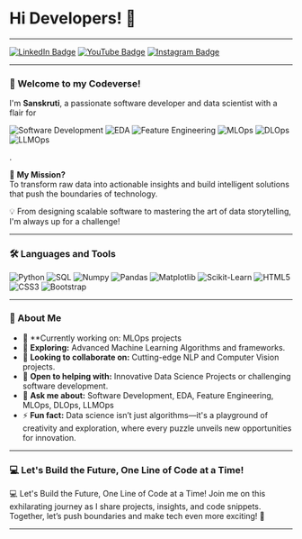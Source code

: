 # Hi Developers! 👋  

---

[![LinkedIn Badge](https://img.shields.io/badge/-LinkedIn-0a66c2?style=for-the-badge&logo=LinkedIn&logoColor=white)](https://www.linkedin.com/in/sanskruti-n-0b866733b/)    [![YouTube Badge](https://img.shields.io/badge/-YouTube-FF0000?style=for-the-badge&logo=YouTube&logoColor=white)](https://www.youtube.com/@SanskrutiN)    [![Instagram Badge](https://img.shields.io/badge/-Instagram-e1306c?style=for-the-badge&logo=Instagram&logoColor=white)](https://www.instagram.com/your_instagram_handle/)  

---

### **🚀 Welcome to my Codeverse!**  

I'm **Sanskruti**, a passionate software developer and data scientist with a flair for 
<p> <img alt="Software Development" src="https://img.shields.io/badge/Software_Development-1f77b4?style=for-the-badge&logo=code&logoColor=white"/> <img alt="EDA" src="https://img.shields.io/badge/EDA-2ca02c?style=for-the-badge&logo=chart-bar&logoColor=white"/> <img alt="Feature Engineering" src="https://img.shields.io/badge/Feature_Engineering-ff7f0e?style=for-the-badge&logo=data&logoColor=white"/> <img alt="MLOps" src="https://img.shields.io/badge/MLOps-d62728?style=for-the-badge&logo=opsgenie&logoColor=white"/> <img alt="DLOps" src="https://img.shields.io/badge/DLOps-9467bd?style=for-the-badge&logo=deepmind&logoColor=white"/> <img alt="LLMOps" src="https://img.shields.io/badge/LLMOps-8c564b?style=for-the-badge&logo=openai&logoColor=white"/> </p>.  

🌟 **My Mission?**  
To transform raw data into actionable insights and build intelligent solutions that push the boundaries of technology.  

💡 From designing scalable software to mastering the art of data storytelling, I'm always up for a challenge!  

---

### **🛠️ Languages and Tools**  

<p>
  <img alt="Python" src="https://img.shields.io/badge/Python-3776AB?style=for-the-badge&logo=python&logoColor=white"/>
  <img alt="SQL" src="https://img.shields.io/badge/SQL-F29111?style=for-the-badge&logo=sql&logoColor=white"/>
  <img alt="Numpy" src="https://img.shields.io/badge/Numpy-013243?style=for-the-badge&logo=numpy&logoColor=white"/>
  <img alt="Pandas" src="https://img.shields.io/badge/Pandas-150458?style=for-the-badge&logo=pandas&logoColor=white"/>
  <img alt="Matplotlib" src="https://img.shields.io/badge/Matplotlib-11557C?style=for-the-badge&logo=matplotlib&logoColor=white"/>
  <img alt="Scikit-Learn" src="https://img.shields.io/badge/Scikit_Learn-F7931E?style=for-the-badge&logo=scikitlearn&logoColor=white"/>
  <img alt="HTML5" src="https://img.shields.io/badge/HTML5-E34F26?style=for-the-badge&logo=html5&logoColor=white"/>
  <img alt="CSS3" src="https://img.shields.io/badge/CSS3-264DE4?style=for-the-badge&logo=css3&logoColor=white"/>
  <img alt="Bootstrap" src="https://img.shields.io/badge/Bootstrap-563D7C?style=for-the-badge&logo=bootstrap&logoColor=white"/>
</p>  

---

### **🌟 About Me**

- 🔭 **Currently working on: MLOps projects
- 🌱 **Exploring:** Advanced Machine Learning Algorithms and frameworks.  
- 👯 **Looking to collaborate on:** Cutting-edge NLP and Computer Vision projects.  
- 🤔 **Open to helping with:** Innovative Data Science Projects or challenging software development.  
- 💬 **Ask me about:** Software Development, EDA, Feature Engineering, MLOps, DLOps, LLMOps
- ⚡ **Fun fact:** Data science isn’t just algorithms—it's a playground of creativity and exploration, where every puzzle unveils new opportunities for innovation.  

---

### **💻 Let's Build the Future, One Line of Code at a Time!**

<p>
  💻 Let's Build the Future, One Line of Code at a Time!
  Join me on this exhilarating journey as I share projects, insights, and code snippets. Together, let’s push boundaries and make tech even more exciting! 🚀
</p>

---



